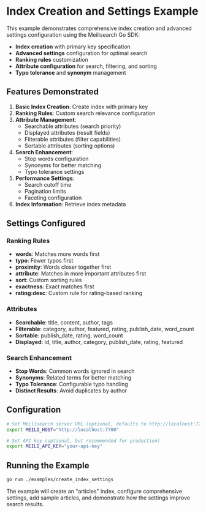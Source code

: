 # Index Creation and Settings Example

This example demonstrates comprehensive index creation and advanced settings configuration using the Meilisearch Go SDK:

- **Index creation** with primary key specification
- **Advanced settings** configuration for optimal search
- **Ranking rules** customization
- **Attribute configuration** for search, filtering, and sorting
- **Typo tolerance** and **synonym** management

## Features Demonstrated

1. **Basic Index Creation**: Create index with primary key
2. **Ranking Rules**: Custom search relevance configuration
3. **Attribute Management**:
   - Searchable attributes (search priority)
   - Displayed attributes (result fields)
   - Filterable attributes (filter capabilities)
   - Sortable attributes (sorting options)
4. **Search Enhancement**:
   - Stop words configuration
   - Synonyms for better matching
   - Typo tolerance settings
5. **Performance Settings**:
   - Search cutoff time
   - Pagination limits
   - Faceting configuration
6. **Index Information**: Retrieve index metadata

## Settings Configured

### Ranking Rules
- **words**: Matches more words first
- **typo**: Fewer typos first
- **proximity**: Words closer together first
- **attribute**: Matches in more important attributes first
- **sort**: Custom sorting rules
- **exactness**: Exact matches first
- **rating:desc**: Custom rule for rating-based ranking

### Attributes
- **Searchable**: title, content, author, tags
- **Filterable**: category, author, featured, rating, publish_date, word_count
- **Sortable**: publish_date, rating, word_count
- **Displayed**: id, title, author, category, publish_date, rating, featured

### Search Enhancement
- **Stop Words**: Common words ignored in search
- **Synonyms**: Related terms for better matching
- **Typo Tolerance**: Configurable typo handling
- **Distinct Results**: Avoid duplicates by author

## Configuration

```bash
# Set Meilisearch server URL (optional, defaults to http://localhost:7700)
export MEILI_HOST="http://localhost:7700"

# Set API key (optional, but recommended for production)
export MEILI_API_KEY="your-api-key"
```

## Running the Example

```bash
go run ./examples/create_index_settings
```

The example will create an "articles" index, configure comprehensive settings, add sample articles, and demonstrate how the settings improve search results.
